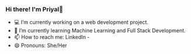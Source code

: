 ### Hi there! I'm Priyal👋

- 💻 I’m currently working on a web development project.
- 🌱 I’m currently learning Machine Learning and Full Stack Development.
- 📫 How to reach me: LinkedIn - 
- 😄 Pronouns: She/Her

